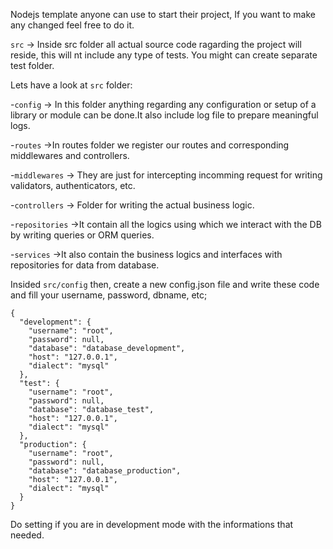 Nodejs template anyone can use to start their project, If you want to make any changed feel free to do it.



`src` -> Inside src folder all actual source code ragarding the project will reside, this will nt include any type of tests. You might can create separate test folder.

Lets have a look at `src` folder:

-`config` -> In this folder anything regarding any configuration or setup of a library or module can be done.It also include log file to prepare meaningful logs.


-`routes` ->In routes folder we register our routes and corresponding middlewares and controllers.


-`middlewares`  -> They are just for intercepting incomming request for writing validators, authenticators, etc.



-`controllers` -> Folder for writing the actual business logic.


-`repositories` ->It contain all the logics using which we interact with the DB by writing queries or ORM queries.


-`services` ->It also contain the business logics and  interfaces with repositories for data from database.






Insided `src/config` then, create a new config.json  file and write these code and fill your username, password, dbname, etc;



```
{
  "development": {
    "username": "root",
    "password": null,
    "database": "database_development",
    "host": "127.0.0.1",
    "dialect": "mysql"
  },
  "test": {
    "username": "root",
    "password": null,
    "database": "database_test",
    "host": "127.0.0.1",
    "dialect": "mysql"
  },
  "production": {
    "username": "root",
    "password": null,
    "database": "database_production",
    "host": "127.0.0.1",
    "dialect": "mysql"
  }
}
 ```



Do setting if you are in development mode with the informations that needed.